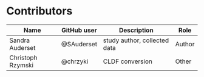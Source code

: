 # Contributors

Name | GitHub user | Description | Role
--- | --- | --- | ---
Sandra Auderset | @SAuderset | study author, collected data | Author
Christoph Rzymski | @chrzyki | CLDF conversion | Other
